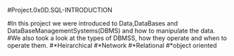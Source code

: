 #Project.0x0D.SQL-INTRODUCTION

#In this project we were introduced to Data,DataBases and DataBaseManagementSystems(DBMS) and how to manipulate the data.
#We also took a look at the types of DBMSS, how they operate and when to operate them.
#*Heirarchical
#*Network
#*Relational
#*object oriented
